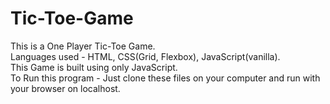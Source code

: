 # Tic-Toe-Game
This is a One Player Tic-Toe Game.<br>
Languages used - HTML, CSS(Grid, Flexbox), JavaScript(vanilla).<br>
This Game is built using only JavaScript.<br>
To Run this program - Just clone these files on your computer and run with your browser on localhost.
